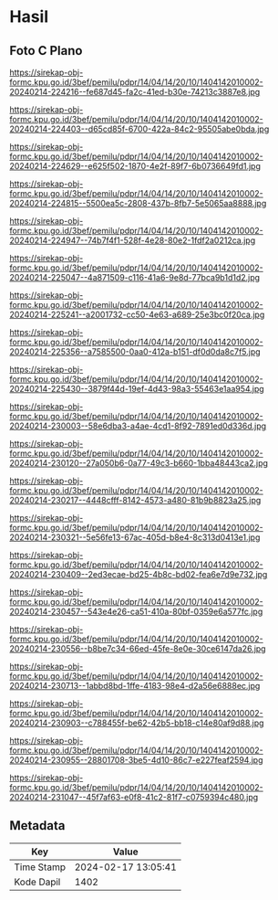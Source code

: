 # Hasil

## Foto C Plano

https://sirekap-obj-formc.kpu.go.id/3bef/pemilu/pdpr/14/04/14/20/10/1404142010002-20240214-224216--fe687d45-fa2c-41ed-b30e-74213c3887e8.jpg

https://sirekap-obj-formc.kpu.go.id/3bef/pemilu/pdpr/14/04/14/20/10/1404142010002-20240214-224403--d65cd85f-6700-422a-84c2-95505abe0bda.jpg

https://sirekap-obj-formc.kpu.go.id/3bef/pemilu/pdpr/14/04/14/20/10/1404142010002-20240214-224629--e625f502-1870-4e2f-89f7-6b0736649fd1.jpg

https://sirekap-obj-formc.kpu.go.id/3bef/pemilu/pdpr/14/04/14/20/10/1404142010002-20240214-224815--5500ea5c-2808-437b-8fb7-5e5065aa8888.jpg

https://sirekap-obj-formc.kpu.go.id/3bef/pemilu/pdpr/14/04/14/20/10/1404142010002-20240214-224947--74b7f4f1-528f-4e28-80e2-1fdf2a0212ca.jpg

https://sirekap-obj-formc.kpu.go.id/3bef/pemilu/pdpr/14/04/14/20/10/1404142010002-20240214-225047--4a871509-c116-41a6-9e8d-77bca9b1d1d2.jpg

https://sirekap-obj-formc.kpu.go.id/3bef/pemilu/pdpr/14/04/14/20/10/1404142010002-20240214-225241--a2001732-cc50-4e63-a689-25e3bc0f20ca.jpg

https://sirekap-obj-formc.kpu.go.id/3bef/pemilu/pdpr/14/04/14/20/10/1404142010002-20240214-225356--a7585500-0aa0-412a-b151-df0d0da8c7f5.jpg

https://sirekap-obj-formc.kpu.go.id/3bef/pemilu/pdpr/14/04/14/20/10/1404142010002-20240214-225430--3879f44d-19ef-4d43-98a3-55463e1aa954.jpg

https://sirekap-obj-formc.kpu.go.id/3bef/pemilu/pdpr/14/04/14/20/10/1404142010002-20240214-230003--58e6dba3-a4ae-4cd1-8f92-7891ed0d336d.jpg

https://sirekap-obj-formc.kpu.go.id/3bef/pemilu/pdpr/14/04/14/20/10/1404142010002-20240214-230120--27a050b6-0a77-49c3-b660-1bba48443ca2.jpg

https://sirekap-obj-formc.kpu.go.id/3bef/pemilu/pdpr/14/04/14/20/10/1404142010002-20240214-230217--4448cfff-8142-4573-a480-81b9b8823a25.jpg

https://sirekap-obj-formc.kpu.go.id/3bef/pemilu/pdpr/14/04/14/20/10/1404142010002-20240214-230321--5e56fe13-67ac-405d-b8e4-8c313d0413e1.jpg

https://sirekap-obj-formc.kpu.go.id/3bef/pemilu/pdpr/14/04/14/20/10/1404142010002-20240214-230409--2ed3ecae-bd25-4b8c-bd02-fea6e7d9e732.jpg

https://sirekap-obj-formc.kpu.go.id/3bef/pemilu/pdpr/14/04/14/20/10/1404142010002-20240214-230457--543e4e26-ca51-410a-80bf-0359e6a577fc.jpg

https://sirekap-obj-formc.kpu.go.id/3bef/pemilu/pdpr/14/04/14/20/10/1404142010002-20240214-230556--b8be7c34-66ed-45fe-8e0e-30ce6147da26.jpg

https://sirekap-obj-formc.kpu.go.id/3bef/pemilu/pdpr/14/04/14/20/10/1404142010002-20240214-230713--1abbd8bd-1ffe-4183-98e4-d2a56e6888ec.jpg

https://sirekap-obj-formc.kpu.go.id/3bef/pemilu/pdpr/14/04/14/20/10/1404142010002-20240214-230903--c788455f-be62-42b5-bb18-c14e80af9d88.jpg

https://sirekap-obj-formc.kpu.go.id/3bef/pemilu/pdpr/14/04/14/20/10/1404142010002-20240214-230955--28801708-3be5-4d10-86c7-e227feaf2594.jpg

https://sirekap-obj-formc.kpu.go.id/3bef/pemilu/pdpr/14/04/14/20/10/1404142010002-20240214-231047--45f7af63-e0f8-41c2-81f7-c0759394c480.jpg


## Metadata

| Key        | Value               |
| ---------- | ------------------- |
| Time Stamp | 2024-02-17 13:05:41 |
| Kode Dapil | 1402                |




